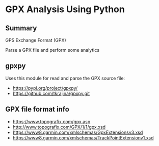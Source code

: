 # GPX Analysis Using Python

## Summary
GPS Exchange Format (GPX)

Parse a GPX file and perform some analytics

## gpxpy
Uses this module for read and parse the GPX source file:
* https://pypi.org/project/gpxpy/
* https://github.com/tkrajina/gpxpy.git

## GPX file format info

* https://www.topografix.com/gpx.asp
* http://www.topografix.com/GPX/1/1/gpx.xsd
* https://www8.garmin.com/xmlschemas/GpxExtensionsv3.xsd
* https://www8.garmin.com/xmlschemas/TrackPointExtensionv1.xsd
